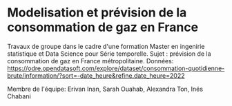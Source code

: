 # Modelisation et prévision de la consommation de gaz en France

Travaux de groupe dans le cadre d'une formation Master en ingenirie statistique et Data Science pour Série temporelle. Sujet : prévision de la consommation de gaz en France métropolitaine. Données: 
https://odre.opendatasoft.com/explore/dataset/consommation-quotidienne-brute/information/?sort=-date_heure&refine.date_heure=2022

Membre de l'équipe: Erivan Inan,  Sarah Ouahab, Alexandra Ton, Inés Chabani
